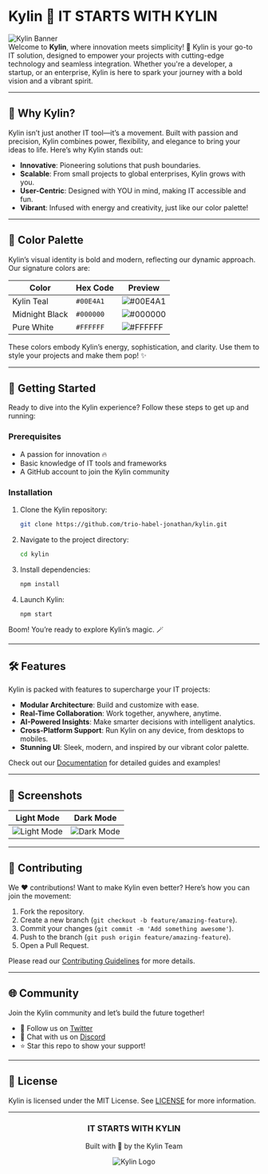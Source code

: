 
# Kylin 🦒 IT STARTS WITH KYLIN

![Kylin Banner](https://via.placeholder.com/1200x300/00E4A1/000000?text=Kylin+-+IT+STARTS+WITH+KYLIN)  
Welcome to **Kylin**, where innovation meets simplicity! 🚀 Kylin is your go-to IT solution, designed to empower your projects with cutting-edge technology and seamless integration. Whether you're a developer, a startup, or an enterprise, Kylin is here to spark your journey with a bold vision and a vibrant spirit.

---

## 🌟 Why Kylin?

Kylin isn’t just another IT tool—it’s a movement. Built with passion and precision, Kylin combines power, flexibility, and elegance to bring your ideas to life. Here’s why Kylin stands out:

- **Innovative**: Pioneering solutions that push boundaries.  
- **Scalable**: From small projects to global enterprises, Kylin grows with you.  
- **User-Centric**: Designed with YOU in mind, making IT accessible and fun.  
- **Vibrant**: Infused with energy and creativity, just like our color palette!

---

## 🎨 Color Palette

Kylin’s visual identity is bold and modern, reflecting our dynamic approach. Our signature colors are:

| Color | Hex Code | Preview |
|-------|----------|---------|
| Kylin Teal | `#00E4A1` | ![#00E4A1](https://via.placeholder.com/20/00E4A1/00E4A1.png) |
| Midnight Black | `#000000` | ![#000000](https://via.placeholder.com/20/000000/000000.png) |
| Pure White | `#FFFFFF` | ![#FFFFFF](https://via.placeholder.com/20/FFFFFF/FFFFFF.png) |

These colors embody Kylin’s energy, sophistication, and clarity. Use them to style your projects and make them pop! ✨

---

## 🚀 Getting Started

Ready to dive into the Kylin experience? Follow these steps to get up and running:

### Prerequisites
- A passion for innovation 🔥
- Basic knowledge of IT tools and frameworks
- A GitHub account to join the Kylin community

### Installation
1. Clone the Kylin repository:
   ```bash
   git clone https://github.com/trio-habel-jonathan/kylin.git
   ```
2. Navigate to the project directory:
   ```bash
   cd kylin
   ```
3. Install dependencies:
   ```bash
   npm install
   ```
4. Launch Kylin:
   ```bash
   npm start
   ```

Boom! You’re ready to explore Kylin’s magic. 🪄

---

## 🛠️ Features

Kylin is packed with features to supercharge your IT projects:

- **Modular Architecture**: Build and customize with ease.
- **Real-Time Collaboration**: Work together, anywhere, anytime.
- **AI-Powered Insights**: Make smarter decisions with intelligent analytics.
- **Cross-Platform Support**: Run Kylin on any device, from desktops to mobiles.
- **Stunning UI**: Sleek, modern, and inspired by our vibrant color palette.

Check out our [Documentation](https://example.com/kylin-docs) for detailed guides and examples!

---

## 📸 Screenshots

| Light Mode | Dark Mode |
|------------|-----------|
| ![Light Mode](https://via.placeholder.com/600x400/FFFFFF/000000?text=Kylin+Light+Mode) | ![Dark Mode](https://via.placeholder.com/600x400/000000/FFFFFF?text=Kylin+Dark+Mode) |

---

## 🤝 Contributing

We ❤️ contributions! Want to make Kylin even better? Here’s how you can join the movement:

1. Fork the repository.
2. Create a new branch (`git checkout -b feature/amazing-feature`).
3. Commit your changes (`git commit -m 'Add something awesome'`).
4. Push to the branch (`git push origin feature/amazing-feature`).
5. Open a Pull Request.

Please read our [Contributing Guidelines](CONTRIBUTING.md) for more details.

---

## 🌐 Community

Join the Kylin community and let’s build the future together!  
- 📢 Follow us on [Twitter](https://twitter.com/kylin_it)  
- 💬 Chat with us on [Discord](https://discord.com/invite/kylin)  
- ⭐ Star this repo to show your support!

---

## 📄 License

Kylin is licensed under the MIT License. See [LICENSE](LICENSE) for more information.

---

<div align="center">
  <h3>IT STARTS WITH KYLIN</h3>
  <p>Built with 💚 by the Kylin Team</p>
  <img src="https://via.placeholder.com/150/00E4A1/000000?text=KYLIN" alt="Kylin Logo">
</div>
